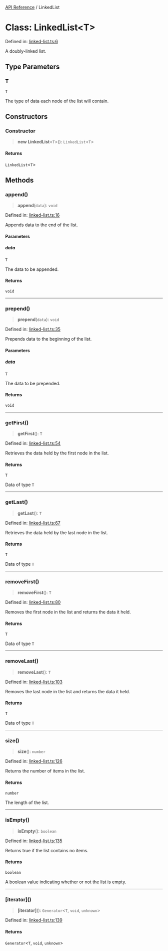 [API Reference](API%20Reference) / LinkedList

# Class: LinkedList\<T\>

Defined in: [linked-list.ts:6](https://github.com/IshanBhatBhardwaj/typedoc-for-me/blob/d63eb461ab2565bf6cdd2c296c44143ec800e0ac/src/linked-list.ts#L6)

A doubly-linked list.

## Type Parameters

### T

`T`

The type of data each node of the list will contain.

## Constructors

### Constructor

> **new LinkedList**\<`T`\>(): `LinkedList`\<`T`\>

#### Returns

`LinkedList`\<`T`\>

## Methods

### append()

> **append**(`data`): `void`

Defined in: [linked-list.ts:16](https://github.com/IshanBhatBhardwaj/typedoc-for-me/blob/d63eb461ab2565bf6cdd2c296c44143ec800e0ac/src/linked-list.ts#L16)

Appends data to the end of the list.

#### Parameters

##### data

`T`

The data to be appended.

#### Returns

`void`

***

### prepend()

> **prepend**(`data`): `void`

Defined in: [linked-list.ts:35](https://github.com/IshanBhatBhardwaj/typedoc-for-me/blob/d63eb461ab2565bf6cdd2c296c44143ec800e0ac/src/linked-list.ts#L35)

Prepends data to the beginning of the list.

#### Parameters

##### data

`T`

The data to be prepended.

#### Returns

`void`

***

### getFirst()

> **getFirst**(): `T`

Defined in: [linked-list.ts:54](https://github.com/IshanBhatBhardwaj/typedoc-for-me/blob/d63eb461ab2565bf6cdd2c296c44143ec800e0ac/src/linked-list.ts#L54)

Retrieves the data held by the first node in the list.

#### Returns

`T`

Data of type `T`

***

### getLast()

> **getLast**(): `T`

Defined in: [linked-list.ts:67](https://github.com/IshanBhatBhardwaj/typedoc-for-me/blob/d63eb461ab2565bf6cdd2c296c44143ec800e0ac/src/linked-list.ts#L67)

Retrieves the data held by the last node in the list.

#### Returns

`T`

Data of type `T`

***

### removeFirst()

> **removeFirst**(): `T`

Defined in: [linked-list.ts:80](https://github.com/IshanBhatBhardwaj/typedoc-for-me/blob/d63eb461ab2565bf6cdd2c296c44143ec800e0ac/src/linked-list.ts#L80)

Removes the first node in the list and returns the data it held.

#### Returns

`T`

Data of type `T`

***

### removeLast()

> **removeLast**(): `T`

Defined in: [linked-list.ts:103](https://github.com/IshanBhatBhardwaj/typedoc-for-me/blob/d63eb461ab2565bf6cdd2c296c44143ec800e0ac/src/linked-list.ts#L103)

Removes the last node in the list and returns the data it held.

#### Returns

`T`

Data of type `T`

***

### size()

> **size**(): `number`

Defined in: [linked-list.ts:126](https://github.com/IshanBhatBhardwaj/typedoc-for-me/blob/d63eb461ab2565bf6cdd2c296c44143ec800e0ac/src/linked-list.ts#L126)

Returns the number of items in the list.

#### Returns

`number`

The length of the list.

***

### isEmpty()

> **isEmpty**(): `boolean`

Defined in: [linked-list.ts:135](https://github.com/IshanBhatBhardwaj/typedoc-for-me/blob/d63eb461ab2565bf6cdd2c296c44143ec800e0ac/src/linked-list.ts#L135)

Returns true if the list contains no items.

#### Returns

`boolean`

A boolean value indicating whether or not the list is empty.

***

### \[iterator\]()

> **\[iterator\]**(): `Generator`\<`T`, `void`, `unknown`\>

Defined in: [linked-list.ts:139](https://github.com/IshanBhatBhardwaj/typedoc-for-me/blob/d63eb461ab2565bf6cdd2c296c44143ec800e0ac/src/linked-list.ts#L139)

#### Returns

`Generator`\<`T`, `void`, `unknown`\>
